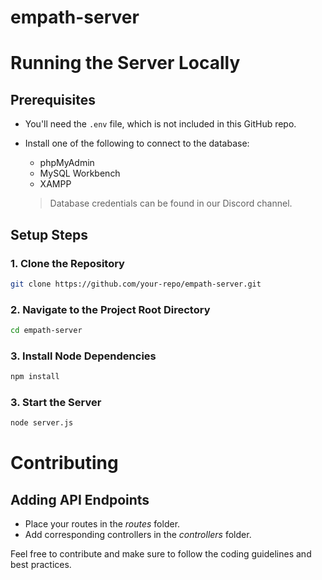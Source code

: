 # empath-server

# Running the Server Locally

## Prerequisites

- You'll need the `.env` file, which is not included in this GitHub repo.
- Install one of the following to connect to the database:
  - phpMyAdmin
  - MySQL Workbench
  - XAMPP
  
  > Database credentials can be found in our Discord channel.

## Setup Steps

### 1. Clone the Repository
```bash
git clone https://github.com/your-repo/empath-server.git
```
### 2. Navigate to the Project Root Directory
```bash
cd empath-server
```
### 3. Install Node Dependencies
```bash
npm install
```
### 3. Start the Server
```bash
node server.js
```

# Contributing 

## Adding API Endpoints
- Place your routes in the *routes* folder.
- Add corresponding controllers in the *controllers* folder.

Feel free to contribute and make sure to follow the coding guidelines and best practices.



